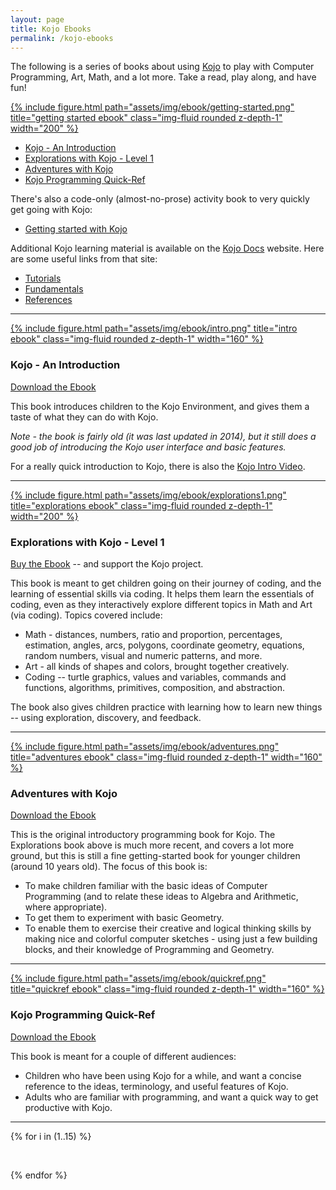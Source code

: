 ```yaml
---
layout: page
title: Kojo Ebooks
permalink: /kojo-ebooks
---
```


The following is a series of books about using [Kojo](/kojo) to play with Computer Programming, Art, Math, and a lot more. Take a read, play along, and have fun!

<div class="float-right ml-5 mb-1 text-center">
  <a href="https://docs.kogics.net/tutorials-index.html#books">
    {% include figure.html path="assets/img/ebook/getting-started.png" title="getting started ebook" class="img-fluid rounded z-depth-1" width="200" %}
  </a>
</div>

* [Kojo - An Introduction](#intro)
* [Explorations with Kojo - Level 1](#explorations1)
* [Adventures with Kojo](#adventures)
* [Kojo Programming Quick-Ref](#quickref)

There's also a code-only (almost-no-prose) activity book to very quickly get going with Kojo:
* [Getting started with Kojo](https://docs.kogics.net/tutorials-index.html#books)

Additional Kojo learning material is available on the [Kojo Docs](http://docs.kogics.net/) website. Here are some useful links from that site:
* [Tutorials](https://docs.kogics.net/tutorials-index.html)
* [Fundamentals](https://docs.kogics.net/fundamentals-index.html)
* [References](https://docs.kogics.net/references-index.html)

---

<div class="float-right ml-5 mb-1 text-center">
  <a href="https://github.com/litan/kojo/releases/download/2.9.05_release/KojoIntro-300114.pdf">
    {% include figure.html path="assets/img/ebook/intro.png" title="intro ebook" class="img-fluid rounded z-depth-1" width="160" %}
  </a>
</div>

<h3 id="intro">Kojo - An Introduction</h3>

[Download the Ebook](https://github.com/litan/kojo/releases/download/2.9.05_release/KojoIntro-300114.pdf)

This book introduces children to the Kojo Environment, and gives them a taste of what they can do with Kojo. 

*Note - the book is fairly old (it was last updated in 2014), but it still does a good job of introducing the Kojo user interface and basic features.*

For a really quick introduction to Kojo, there is also the [Kojo Intro Video](https://vimeo.com/469464682).

---

<div class="float-right ml-5 mb-1 text-center">
  <a href="https://pantlalit.gumroad.com/l/kojo-lessons-level1">
    {% include figure.html path="assets/img/ebook/explorations1.png" title="explorations ebook" class="img-fluid rounded z-depth-1" width="200" %}
  </a>
</div>

<h3 id="explorations1">Explorations with Kojo - Level 1</h3>

[Buy the Ebook](https://pantlalit.gumroad.com/l/kojo-lessons-level1) -- and support the Kojo project.

This book is meant to get children going on their journey of coding, and the learning of essential skills via coding. It helps them learn the essentials of coding, even as they interactively explore different topics in Math and Art (via coding). Topics covered include:

* Math - distances, numbers, ratio and proportion, percentages, estimation, angles, arcs, polygons, coordinate geometry, equations, random numbers, visual and numeric patterns, and more.
* Art - all kinds of shapes and colors, brought together creatively.
* Coding -- turtle graphics, values and variables, commands and functions, algorithms, primitives, composition, and abstraction.

The book also gives children practice with learning how to learn new things -- using exploration, discovery, and feedback.

---

<div class="float-right ml-5 mb-1 text-center">
  <a href="https://github.com/litan/kojo/releases/download/2.9.05_release/KojoLevel1-280213.pdf">
    {% include figure.html path="assets/img/ebook/adventures.png" title="adventures ebook" class="img-fluid rounded z-depth-1" width="160" %}
  </a>
</div>

<h3 id="adventures">Adventures with Kojo</h3>

[Download the Ebook](https://github.com/litan/kojo/releases/download/2.9.05_release/KojoLevel1-280213.pdf)

This is the original introductory programming book for Kojo. The Explorations book above is much more recent, and covers a lot more ground, but this is still a fine getting-started book for younger children (around 10 years old). The focus of this book is:

* To make children familiar with the basic ideas of Computer Programming (and to relate these ideas to Algebra and Arithmetic, where appropriate).
* To get them to experiment with basic Geometry.
* To enable them to exercise their creative and logical thinking skills by making nice and colorful computer sketches - using just a few building blocks, and their knowledge of Programming and Geometry.

---

<div class="float-right ml-5 mb-1 text-center">
  <a href="https://github.com/litan/kojo/releases/download/2.9.05_release/KojoQuickref-301014.pdf">
    {% include figure.html path="assets/img/ebook/quickref.png" title="quickref ebook" class="img-fluid rounded z-depth-1" width="160" %}
  </a>
</div>

<h3 id="quickref">Kojo Programming Quick-Ref</h3>

[Download the Ebook](https://github.com/litan/kojo/releases/download/2.9.05_release/KojoQuickref-301014.pdf)

This book is meant for a couple of different audiences:
* Children who have been using Kojo for a while, and want a concise reference to the ideas, terminology, and useful features of Kojo.
* Adults who are familiar with programming, and want a quick way to get productive with Kojo.

---

{% for i in (1..15) %}
<p>&nbsp;</p>
{% endfor %}